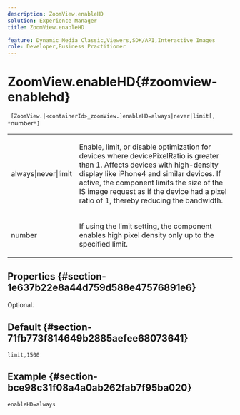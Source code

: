 ```yaml
---
description: ZoomView.enableHD
solution: Experience Manager
title: ZoomView.enableHD

feature: Dynamic Media Classic,Viewers,SDK/API,Interactive Images
role: Developer,Business Practitioner
---
```


# ZoomView.enableHD{#zoomview-enablehd}

 ` [ZoomView.|<containerId>_zoomView.]enableHD=always|never|limit[, *`number`*]`

<table id="table_0BEA0B5FFDF64E5594B534B2A87A6D88"> 
 <tbody> 
  <tr> 
   <td colname="col1"> <p> <span class="codeph"> always|never|limit</span> </p> </td> 
   <td colname="col2"> <p> Enable, limit, or disable optimization for devices where <span class="codeph"> devicePixelRatio</span> is greater than <span class="codeph"> 1</span>. Affects devices with high-density display like iPhone4 and similar devices. If active, the component limits the size of the IS image request as if the device had a pixel ratio of <span class="codeph"> 1</span>, thereby reducing the bandwidth. </p> </td> 
  </tr> 
  <tr> 
   <td colname="col1"> <p> <span class="codeph"><span class="varname"> number</span></span> </p> </td> 
   <td colname="col2"> <p> If using the limit setting, the component enables high pixel density only up to the specified limit. </p> </td> 
  </tr> 
 </tbody> 
</table>

## Properties {#section-1e637b22e8a44d759d588e47576891e6}

Optional.

## Default {#section-71fb773f814649b2885aefee68073641}

`limit,1500`

## Example {#section-bce98c31f08a4a0ab262fab7f95ba020}

`enableHD=always` 
